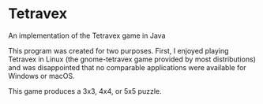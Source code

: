 # Tetravex
An implementation of the Tetravex game in Java

This program was created for two purposes. First, I enjoyed playing Tetravex in Linux (the gnome-tetravex game provided by most distributions) and was disappointed that no comparable applications were available for Windows or macOS.  

This game produces a 3x3, 4x4, or 5x5 puzzle. 
